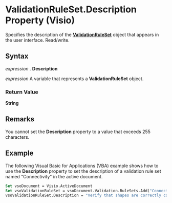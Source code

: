 
# ValidationRuleSet.Description Property (Visio)

Specifies the description of the  **[ValidationRuleSet](cd2fc58a-5d7c-cf31-7aab-41bdeee9f105.md)** object that appears in the user interface. Read/write.


## Syntax

 _expression_ . **Description**

 _expression_ A variable that represents a **ValidationRuleSet** object.


### Return Value

 **String**


## Remarks

You cannot set the  **Description** property to a value that exceeds 255 characters.


## Example

The following Visual Basic for Applications (VBA) example shows how to use the  **Description** property to set the description of a validation rule set named "Connectivity" in the active document.


```vb
Set vsoDocument = Visio.ActiveDocument
Set vsoValidationRuleSet = vsoDocument.Validation.RuleSets.Add("Connectivity")
vsoValidationRuleSet.Description = "Verify that shapes are correctly connected in the document."
```

